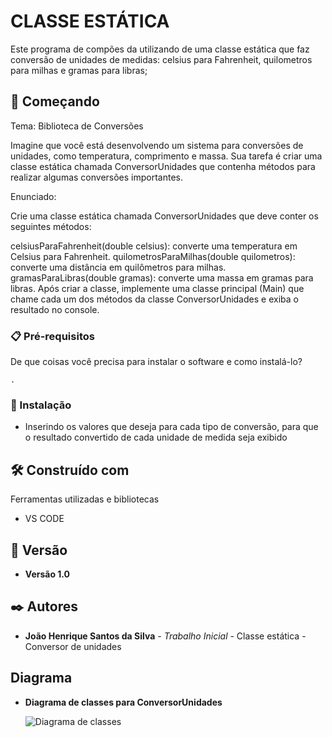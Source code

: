 # CLASSE ESTÁTICA

Este programa de compões da utilizando de uma classe estática que faz conversão de unidades de medidas: celsius para Fahrenheit, quilometros para milhas e gramas para libras;
## 🚀 Começando

Tema: Biblioteca de Conversões

Imagine que você está desenvolvendo um sistema para conversões de unidades, como temperatura, comprimento e massa. Sua tarefa é criar uma classe estática chamada ConversorUnidades que contenha métodos para realizar algumas conversões importantes.

Enunciado:

Crie uma classe estática chamada ConversorUnidades que deve conter os seguintes métodos:

celsiusParaFahrenheit(double celsius): converte uma temperatura em Celsius para Fahrenheit.
quilometrosParaMilhas(double quilometros): converte uma distância em quilômetros para milhas.
gramasParaLibras(double gramas): converte uma massa em gramas para libras.
Após criar a classe, implemente uma classe principal (Main) que chame cada um dos métodos da classe ConversorUnidades e exiba o resultado no console.
### 📋 Pré-requisitos

De que coisas você precisa para instalar o software e como instalá-lo?

```
.
```

### 🔧 Instalação

* Inserindo os valores que deseja para cada tipo de conversão, para que o resultado convertido de cada unidade de medida seja exibido

## 🛠️ Construído com

Ferramentas utilizadas e bibliotecas

* VS CODE

## 📌 Versão

* **Versão 1.0** 

## ✒️ Autores

* **João Henrique Santos da Silva** - *Trabalho Inicial* - Classe estática - Conversor de unidades

## Diagrama
* **Diagrama de classes para ConversorUnidades**

  ![Diagrama de classes](https://drive.google.com/file/d/1Tr9S19MaAmYdsHWplcMzF8i9Lb7EVH_W/view?usp=sharing)
